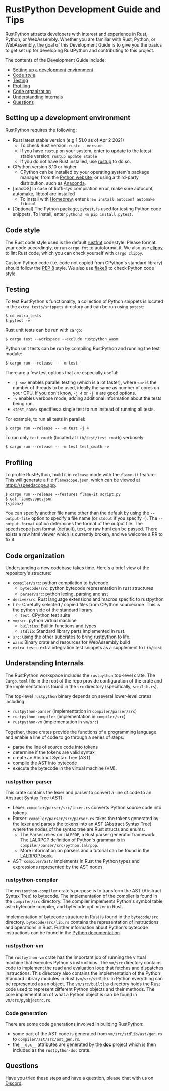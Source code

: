 # RustPython Development Guide and Tips

RustPython attracts developers with interest and experience in Rust, Python,
or WebAssembly. Whether you are familiar with Rust, Python, or 
WebAssembly, the goal of this Development Guide is to give you the basics to
get set up for developing RustPython and contributing to this project. 

The contents of the Development Guide include:

- [Setting up a development environment](#setting-up-a-development-environment)
- [Code style](#code-style)
- [Testing](#testing)
- [Profiling](#profiling)
- [Code organization](#code-organization)
- [Understanding internals](#understanding-internals)
- [Questions](#questions)

## Setting up a development environment

RustPython requires the following:

- Rust latest stable version (e.g 1.51.0 as of Apr 2 2021)
    - To check Rust version: `rustc --version` 
    - If you have `rustup` on your system, enter to update to the latest
      stable version: `rustup update stable`
    - If you do not have Rust installed, use [rustup](https://rustup.rs/) to
      do so.
- CPython version 3.10 or higher
    - CPython can be installed by your operating system's package manager,
      from the [Python website](https://www.python.org/downloads/), or
      using a third-party distribution, such as 
      [Anaconda](https://www.anaconda.com/distribution/).
- [macOS] In case of libffi-sys compilation error, make sure autoconf, automake,
   libtool are installed
    - To install with [Homebrew](https://brew.sh), enter 
      `brew install autoconf automake libtool`
- [Optional] The Python package, `pytest`, is used for testing Python code
  snippets. To install, enter `python3 -m pip install pytest`.

## Code style

The Rust code style used is the default
[rustfmt](https://github.com/rust-lang/rustfmt) codestyle. Please format your
code accordingly, or run `cargo fmt` to autoformat it. We also use
[clippy](https://github.com/rust-lang/rust-clippy) to lint Rust code, which
you can check yourself with `cargo clippy`.

Custom Python code (i.e. code not copied from CPython's standard library) should
follow the [PEP 8](https://www.python.org/dev/peps/pep-0008/) style. We also use
[flake8](http://flake8.pycqa.org/en/latest/) to check Python code style.

## Testing

To test RustPython's functionality, a collection of Python snippets is located
in the `extra_tests/snippets` directory and can be run using `pytest`:

```shell
$ cd extra_tests
$ pytest -v
```

Rust unit tests can be run with `cargo`:

```shell
$ cargo test --workspace --exclude rustpython_wasm
```

Python unit tests can be run by compiling RustPython and running the test module:

```shell
$ cargo run --release -- -m test
```

There are a few test options that are especially useful:

- `-j <n>` enables parallel testing (which is a lot faster), where `<n>` is the
number of threads to be used, ideally the same as number of cores on your CPU.
If you don't know, `-j 4` or `-j 8` are good options.
- `-v` enables verbose mode, adding additional information about the tests being
run.
- `<test_name>` specifies a single test to run instead of running all tests.

For example, to run all tests in parallel:

```shell
$ cargo run --release -- -m test -j 4
```

To run only `test_cmath` (located at `Lib/test/test_cmath`) verbosely:

```shell
$ cargo run --release -- -m test test_cmath -v
```

## Profiling

To profile RustPython, build it in `release` mode with the `flame-it` feature.
This will generate a file `flamescope.json`, which can be viewed at
https://speedscope.app.

```shell
$ cargo run --release --features flame-it script.py
$ cat flamescope.json
{<json>}
```

You can specify another file name other than the default by using the
`--output-file` option to specify a file name (or `stdout` if you specify `-`).
The `--output-format` option determines the format of the output file.
The speedscope json format (default), text, or raw html can be passed. There
exists a raw html viewer which is currently broken, and we welcome a PR to fix it.

## Code organization

Understanding a new codebase takes time. Here's a brief view of the
repository's structure:

- `compiler/src`: python compilation to bytecode
  - `bytecode/src`: python bytecode representation in rust structures
  - `parser/src`: python lexing, parsing and ast
- `derive/src`: Rust language extensions and macros specific to rustpython
- `Lib`: Carefully selected / copied files from CPython sourcecode. This is
   the python side of the standard library.
  - `test`: CPython test suite
- `vm/src`: python virtual machine
  - `builtins`: Builtin functions and types
  - `stdlib`: Standard library parts implemented in rust.
- `src`: using the other subcrates to bring rustpython to life.
- `wasm`: Binary crate and resources for WebAssembly build
- `extra_tests`: extra integration test snippets as a supplement to `Lib/test`

## Understanding Internals

The RustPython workspace includes the `rustpython` top-level crate. The `Cargo.toml`
file in the root of the repo provide configuration of the crate and the
implementation is found in the `src` directory (specifically, `src/lib.rs`).

The top-level `rustpython` binary depends on several lower-level crates including:

- `rustpython-parser` (implementation in `compiler/parser/src`)
- `rustpython-compiler` (implementation in `compiler/src`)
- `rustpython-vm` (implementation in `vm/src`)

Together, these crates provide the functions of a programming language and
enable a line of code to go through a series of steps:

- parse the line of source code into tokens
- determine if the tokens are valid syntax
- create an Abstract Syntax Tree (AST)
- compile the AST into bytecode
- execute the bytecode in the virtual machine (VM).

### rustpython-parser

This crate contains the lexer and parser to convert a line of code to
an Abstract Syntax Tree (AST):

- Lexer: `compiler/parser/src/lexer.rs` converts Python source code into tokens
- Parser: `compiler/parser/src/parser.rs` takes the tokens generated by the lexer and parses
  the tokens into an AST (Abstract Syntax Tree) where the nodes of the syntax
  tree are Rust structs and enums.
  - The Parser relies on `LALRPOP`, a Rust parser generator framework. The
    LALRPOP definition of Python's grammar is in `compiler/parser/src/python.lalrpop`.
  - More information on parsers and a tutorial can be found in the 
    [LALRPOP book](https://lalrpop.github.io/lalrpop/).
- AST: `compiler/ast/` implements in Rust the Python types and expressions
  represented by the AST nodes.

### rustpython-compiler

The `rustpython-compiler` crate's purpose is to transform the AST (Abstract Syntax
Tree) to bytecode. The implementation of the compiler is found in the
`compiler/src` directory. The compiler implements Python's symbol table,
ast->bytecode compiler, and bytecode optimizer in Rust.

Implementation of bytecode structure in Rust is found in the `bytecode/src`
directory. `bytecode/src/lib.rs` contains the representation of
instructions and operations in Rust. Further information about Python's
bytecode instructions can be found in the
[Python documentation](https://docs.python.org/3/library/dis.html#bytecodes).

### rustpython-vm

The `rustpython-vm` crate has the important job of running the virtual machine that
executes Python's instructions. The `vm/src` directory contains code to
implement the read and evaluation loop that fetches and dispatches
instructions. This directory also contains the implementation of the
Python Standard Library modules in Rust (`vm/src/stdlib`). In Python
everything can be represented as an object. The `vm/src/builtins` directory holds
the Rust code used to represent different Python objects and their methods. The
core implementation of what a Python object is can be found in
`vm/src/pyobjectrc.rs`.

### Code generation

There are some code generations involved in building RustPython:

- some part of the AST code is generated from `vm/src/stdlib/ast/gen.rs` to `compiler/ast/src/ast_gen.rs`.
- the `__doc__` attributes are generated by the 
  [__doc__](https://github.com/RustPython/__doc__) project which is then included as the `rustpython-doc` crate.

## Questions

Have you tried these steps and have a question, please chat with us on
[Discord](https://discord.gg/vru8NypEhv).
